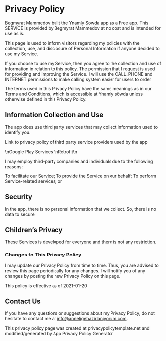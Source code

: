 
  <h1>Privacy Policy </h1>

Begmyrat Mammedov built the Ynamly Sowda app as a Free app. This SERVICE is provided by Begmyrat Mammedov at no cost and is intended for use as is.

This page is used to inform visitors regarding my policies with the collection, use, and disclosure of Personal Information if anyone decided to use my Service.

If you choose to use my Service, then you agree to the collection and use of information in relation to this policy. The permission that I request is used for providing and improving the Service. 
I will use the CALL_PHONE and INTERNET permissions to make calling system easier for users to order

The terms used in this Privacy Policy have the same meanings as in our Terms and Conditions, which is accessible at Ynamly söwda unless otherwise defined in this Privacy Policy.

<h2>Information Collection and Use</h2>

The app does use third party services that may collect information used to identify you.

Link to privacy policy of third party service providers used by the app

\nGoogle Play Services
\nRetrofit\n

I may employ third-party companies and individuals due to the following reasons:

To facilitate our Service;
To provide the Service on our behalf;
To perform Service-related services; or

<h2>Security</h2>

In the app, there is no personal information that we collect. So, there is no data to secure

<h2>Children’s Privacy</h2>

These Services is developed for everyone and there is not any restriction.

<h3>Changes to This Privacy Policy</h3>

I may update our Privacy Policy from time to time. Thus, you are advised to review this page periodically for any changes. I will notify you of any changes by posting the new Privacy Policy on this page.

This policy is effective as of 2021-01-20

<h2>Contact Us</h2>

If you have any questions or suggestions about my Privacy Policy, do not hesitate to contact me at info@anneligehazirlaniyorum.com.

This privacy policy page was created at privacypolicytemplate.net and modified/generated by App Privacy Policy Generator

 
